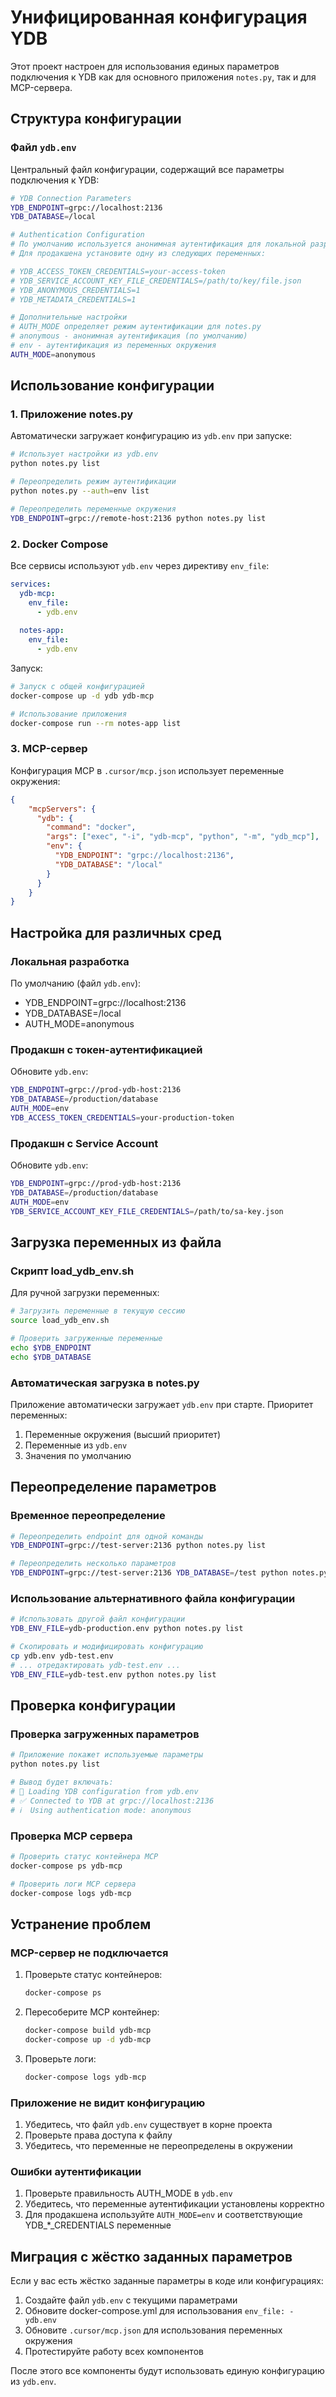 # Унифицированная конфигурация YDB

Этот проект настроен для использования единых параметров подключения к YDB как для основного приложения `notes.py`, так и для MCP-сервера.

## Структура конфигурации

### Файл `ydb.env`

Центральный файл конфигурации, содержащий все параметры подключения к YDB:

```bash
# YDB Connection Parameters
YDB_ENDPOINT=grpc://localhost:2136
YDB_DATABASE=/local

# Authentication Configuration
# По умолчанию используется анонимная аутентификация для локальной разработки
# Для продакшена установите одну из следующих переменных:

# YDB_ACCESS_TOKEN_CREDENTIALS=your-access-token
# YDB_SERVICE_ACCOUNT_KEY_FILE_CREDENTIALS=/path/to/key/file.json
# YDB_ANONYMOUS_CREDENTIALS=1
# YDB_METADATA_CREDENTIALS=1

# Дополнительные настройки
# AUTH_MODE определяет режим аутентификации для notes.py
# anonymous - анонимная аутентификация (по умолчанию)
# env - аутентификация из переменных окружения
AUTH_MODE=anonymous
```

## Использование конфигурации

### 1. Приложение notes.py

Автоматически загружает конфигурацию из `ydb.env` при запуске:

```bash
# Использует настройки из ydb.env
python notes.py list

# Переопределить режим аутентификации
python notes.py --auth=env list

# Переопределить переменные окружения
YDB_ENDPOINT=grpc://remote-host:2136 python notes.py list
```

### 2. Docker Compose

Все сервисы используют `ydb.env` через директиву `env_file`:

```yaml
services:
  ydb-mcp:
    env_file:
      - ydb.env
  
  notes-app:
    env_file:
      - ydb.env
```

Запуск:

```bash
# Запуск с общей конфигурацией
docker-compose up -d ydb ydb-mcp

# Использование приложения
docker-compose run --rm notes-app list
```

### 3. MCP-сервер

Конфигурация MCP в `.cursor/mcp.json` использует переменные окружения:

```json
{
    "mcpServers": {
      "ydb": {
        "command": "docker",
        "args": ["exec", "-i", "ydb-mcp", "python", "-m", "ydb_mcp"],
        "env": {
          "YDB_ENDPOINT": "grpc://localhost:2136",
          "YDB_DATABASE": "/local"
        }
      }
    }
}
```

## Настройка для различных сред

### Локальная разработка

По умолчанию (файл `ydb.env`):
- YDB_ENDPOINT=grpc://localhost:2136
- YDB_DATABASE=/local
- AUTH_MODE=anonymous

### Продакшн с токен-аутентификацией

Обновите `ydb.env`:

```bash
YDB_ENDPOINT=grpc://prod-ydb-host:2136
YDB_DATABASE=/production/database
AUTH_MODE=env
YDB_ACCESS_TOKEN_CREDENTIALS=your-production-token
```

### Продакшн с Service Account

Обновите `ydb.env`:

```bash
YDB_ENDPOINT=grpc://prod-ydb-host:2136
YDB_DATABASE=/production/database  
AUTH_MODE=env
YDB_SERVICE_ACCOUNT_KEY_FILE_CREDENTIALS=/path/to/sa-key.json
```

## Загрузка переменных из файла

### Скрипт load_ydb_env.sh

Для ручной загрузки переменных:

```bash
# Загрузить переменные в текущую сессию
source load_ydb_env.sh

# Проверить загруженные переменные
echo $YDB_ENDPOINT
echo $YDB_DATABASE
```

### Автоматическая загрузка в notes.py

Приложение автоматически загружает `ydb.env` при старте. Приоритет переменных:

1. Переменные окружения (высший приоритет)
2. Переменные из `ydb.env`
3. Значения по умолчанию

## Переопределение параметров

### Временное переопределение

```bash
# Переопределить endpoint для одной команды
YDB_ENDPOINT=grpc://test-server:2136 python notes.py list

# Переопределить несколько параметров
YDB_ENDPOINT=grpc://test-server:2136 YDB_DATABASE=/test python notes.py init
```

### Использование альтернативного файла конфигурации

```bash
# Использовать другой файл конфигурации
YDB_ENV_FILE=ydb-production.env python notes.py list

# Скопировать и модифицировать конфигурацию
cp ydb.env ydb-test.env
# ... отредактировать ydb-test.env ...
YDB_ENV_FILE=ydb-test.env python notes.py list
```

## Проверка конфигурации

### Проверка загруженных параметров

```bash
# Приложение покажет используемые параметры
python notes.py list

# Вывод будет включать:
# 📂 Loading YDB configuration from ydb.env
# ✅ Connected to YDB at grpc://localhost:2136
# ℹ️  Using authentication mode: anonymous
```

### Проверка MCP сервера

```bash
# Проверить статус контейнера MCP
docker-compose ps ydb-mcp

# Проверить логи MCP сервера
docker-compose logs ydb-mcp
```

## Устранение проблем

### MCP-сервер не подключается

1. Проверьте статус контейнеров:
   ```bash
   docker-compose ps
   ```

2. Пересоберите MCP контейнер:
   ```bash
   docker-compose build ydb-mcp
   docker-compose up -d ydb-mcp
   ```

3. Проверьте логи:
   ```bash
   docker-compose logs ydb-mcp
   ```

### Приложение не видит конфигурацию

1. Убедитесь, что файл `ydb.env` существует в корне проекта
2. Проверьте права доступа к файлу
3. Убедитесь, что переменные не переопределены в окружении

### Ошибки аутентификации

1. Проверьте правильность AUTH_MODE в `ydb.env`
2. Убедитесь, что переменные аутентификации установлены корректно
3. Для продакшена используйте `AUTH_MODE=env` и соответствующие YDB_*_CREDENTIALS переменные

## Миграция с жёстко заданных параметров

Если у вас есть жёстко заданные параметры в коде или конфигурациях:

1. Создайте файл `ydb.env` с текущими параметрами
2. Обновите docker-compose.yml для использования `env_file: - ydb.env`
3. Обновите `.cursor/mcp.json` для использования переменных окружения
4. Протестируйте работу всех компонентов

После этого все компоненты будут использовать единую конфигурацию из `ydb.env`.
